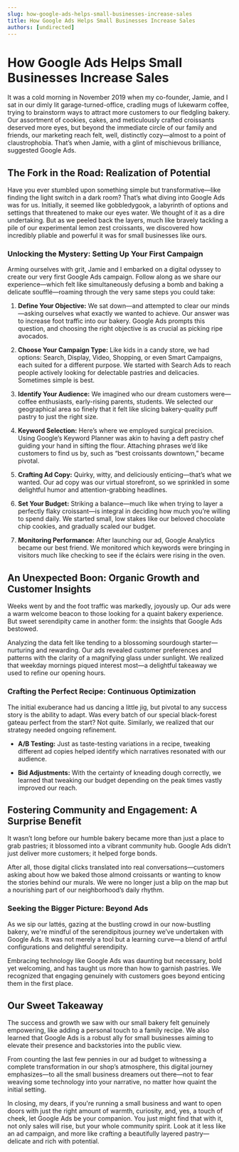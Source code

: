 ```yaml
---
slug: how-google-ads-helps-small-businesses-increase-sales
title: How Google Ads Helps Small Businesses Increase Sales
authors: [undirected]
---
```


# How Google Ads Helps Small Businesses Increase Sales

It was a cold morning in November 2019 when my co-founder, Jamie, and I sat in our dimly lit garage-turned-office, cradling mugs of lukewarm coffee, trying to brainstorm ways to attract more customers to our fledgling bakery. Our assortment of cookies, cakes, and meticulously crafted croissants deserved more eyes, but beyond the immediate circle of our family and friends, our marketing reach felt, well, distinctly cozy—almost to a point of claustrophobia. That’s when Jamie, with a glint of mischievous brilliance, suggested Google Ads.

## The Fork in the Road: Realization of Potential

Have you ever stumbled upon something simple but transformative—like finding the light switch in a dark room? That’s what diving into Google Ads was for us. Initially, it seemed like gobbledygook, a labyrinth of options and settings that threatened to make our eyes water. We thought of it as a dire undertaking. But as we peeled back the layers, much like bravely tackling a pile of our experimental lemon zest croissants, we discovered how incredibly pliable and powerful it was for small businesses like ours.

### Unlocking the Mystery: Setting Up Your First Campaign

Arming ourselves with grit, Jamie and I embarked on a digital odyssey to create our very first Google Ads campaign. Follow along as we share our experience—which felt like simultaneously defusing a bomb and baking a delicate soufflé—roaming through the very same steps you could take:

1. **Define Your Objective:** We sat down—and attempted to clear our minds—asking ourselves what exactly we wanted to achieve. Our answer was to increase foot traffic into our bakery. Google Ads prompts this question, and choosing the right objective is as crucial as picking ripe avocados.

2. **Choose Your Campaign Type:** Like kids in a candy store, we had options: Search, Display, Video, Shopping, or even Smart Campaigns, each suited for a different purpose. We started with Search Ads to reach people actively looking for delectable pastries and delicacies. Sometimes simple is best.

3. **Identify Your Audience:** We imagined who our dream customers were—coffee enthusiasts, early-rising parents, students. We selected our geographical area so finely that it felt like slicing bakery-quality puff pastry to just the right size.

4. **Keyword Selection:** Here’s where we employed surgical precision. Using Google’s Keyword Planner was akin to having a deft pastry chef guiding your hand in sifting the flour. Attaching phrases we’d like customers to find us by, such as “best croissants downtown,” became pivotal.

5. **Crafting Ad Copy:** Quirky, witty, and deliciously enticing—that’s what we wanted. Our ad copy was our virtual storefront, so we sprinkled in some delightful humor and attention-grabbing headlines.

6. **Set Your Budget:** Striking a balance—much like when trying to layer a perfectly flaky croissant—is integral in deciding how much you’re willing to spend daily. We started small, low stakes like our beloved chocolate chip cookies, and gradually scaled our budget.

7. **Monitoring Performance:** After launching our ad, Google Analytics became our best friend. We monitored which keywords were bringing in visitors much like checking to see if the éclairs were rising in the oven.

## An Unexpected Boon: Organic Growth and Customer Insights

Weeks went by and the foot traffic was markedly, joyously up. Our ads were a warm welcome beacon to those looking for a quaint bakery experience. But sweet serendipity came in another form: the insights that Google Ads bestowed.

Analyzing the data felt like tending to a blossoming sourdough starter—nurturing and rewarding. Our ads revealed customer preferences and patterns with the clarity of a magnifying glass under sunlight. We realized that weekday mornings piqued interest most—a delightful takeaway we used to refine our opening hours.

### Crafting the Perfect Recipe: Continuous Optimization

The initial exuberance had us dancing a little jig, but pivotal to any success story is the ability to adapt. Was every batch of our special black-forest gateau perfect from the start? Not quite. Similarly, we realized that our strategy needed ongoing refinement.

- **A/B Testing:** Just as taste-testing variations in a recipe, tweaking different ad copies helped identify which narratives resonated with our audience.

- **Bid Adjustments:** With the certainty of kneading dough correctly, we learned that tweaking our budget depending on the peak times vastly improved our reach.

## Fostering Community and Engagement: A Surprise Benefit

It wasn’t long before our humble bakery became more than just a place to grab pastries; it blossomed into a vibrant community hub. Google Ads didn’t just deliver more customers; it helped forge bonds.

After all, those digital clicks translated into real conversations—customers asking about how we baked those almond croissants or wanting to know the stories behind our murals. We were no longer just a blip on the map but a nourishing part of our neighborhood’s daily rhythm.

### Seeking the Bigger Picture: Beyond Ads

As we sip our lattés, gazing at the bustling crowd in our now-bustling bakery, we're mindful of the serendipitous journey we’ve undertaken with Google Ads. It was not merely a tool but a learning curve—a blend of artful configurations and delightful serendipity.

Embracing technology like Google Ads was daunting but necessary, bold yet welcoming, and has taught us more than how to garnish pastries. We recognized that engaging genuinely with customers goes beyond enticing them in the first place.

## Our Sweet Takeaway

The success and growth we saw with our small bakery felt genuinely empowering, like adding a personal touch to a family recipe. We also learned that Google Ads is a robust ally for small businesses aiming to elevate their presence and backstories into the public view.

From counting the last few pennies in our ad budget to witnessing a complete transformation in our shop’s atmosphere, this digital journey emphasizes—to all the small business dreamers out there—not to fear weaving some technology into your narrative, no matter how quaint the initial setting.

In closing, my dears, if you're running a small business and want to open doors with just the right amount of warmth, curiosity, and, yes, a touch of cheek, let Google Ads be your companion. You just might find that with it, not only sales will rise, but your whole community spirit. Look at it less like an ad campaign, and more like crafting a beautifully layered pastry—delicate and rich with potential.